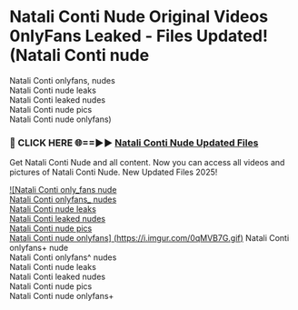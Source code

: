 # Natali Conti Nude Original Videos 0nlyFans Leaked - Files Updated! (Natali Conti nude<br>

Natali Conti onlyfans, nudes<br>
Natali Conti nude leaks<br>
Natali Conti leaked nudes<br>
Natali Conti nude pics<br>
Natali Conti nude onlyfans)

<h3>🔴 CLICK HERE 🌐==►► <a href="https://tinyurl.com/leaks-videos" rel="nofollow">Natali Conti Nude Updated Files</a></h3>

Get Natali Conti Nude and all content. Now you can access all videos and pictures of Natali Conti Nude. New Updated Files 2025!

[![Natali Conti only_fans nude<br>
Natali Conti onlyfans_ nudes<br>
Natali Conti nude leaks<br>
Natali Conti leaked nudes<br>
Natali Conti nude pics<br>
Natali Conti nude onlyfans]
(https://i.imgur.com/0qMVB7G.gif)](https://tinyurl.com/leaks-videos)
Natali Conti onlyfans+ nude<br>
Natali Conti onlyfans^ nudes<br>
Natali Conti nude leaks<br>
Natali Conti leaked nudes<br>
Natali Conti nude pics<br>
Natali Conti nude onlyfans+